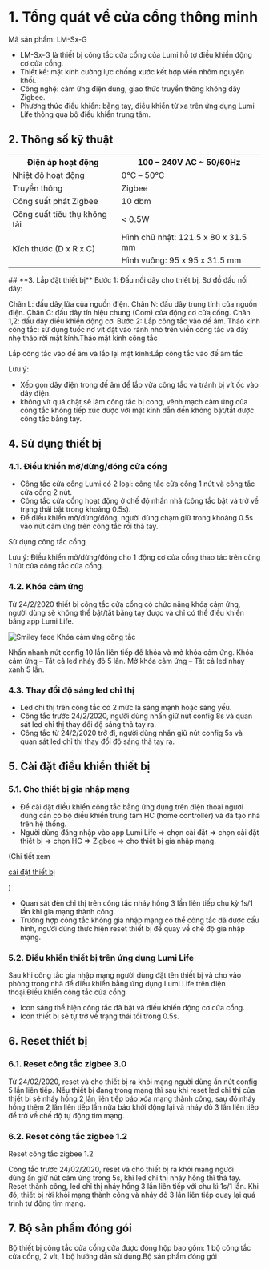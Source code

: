 ﻿# **1. Tổng quát về cửa cổng thông minh**
Mã sản phẩm: LM-Sx-G

- LM-Sx-G là thiết bị công tắc cửa cổng của Lumi hỗ tợ điều khiển động cơ cửa cổng.
- Thiết kế: mặt kính cường lực chống xước kết hợp viền nhôm nguyên khối.
- Công nghệ: cảm ứng điện dung, giao thức truyền thông không dây Zigbee.
- Phương thức điều khiển: bằng tay, điều khiển từ xa trên ứng dụng Lumi Life thông qua bộ điều khiển trung tâm.
## **2. Thông số kỹ thuật**

<table><tr><th>Điện áp hoạt động</th><th>100 – 240V AC ~ 50/60Hz</th></tr>
<tr><td>Nhiệt độ hoạt động</td><td>0℃ – 50℃</td></tr>
<tr><td>Truyền thông</td><td>Zigbee</td></tr>
<tr><td>Công suất phát Zigbee</td><td>10 dbm</td></tr>
<tr><td>Công suất tiêu thụ không tải</td><td>< 0.5W</td></tr>
<tr><td rowspan="2">Kích thước (D x R x C)</td><td>Hình chữ nhật: 121.5 x 80 x 31.5 mm</td></tr>
<tr><td>Hình vuông: 95 x 95 x 31.5 mm</td></tr>
</table>
## **3. Lắp đặt thiết bị**
Bước 1: Đấu nối dây cho thiết bị.
Sơ đồ đấu nối dây:

Chân L: đấu dây lửa của nguồn điện.
Chân N: đấu dây trung tính của nguồn điện.
Chân C: đấu dây tín hiệu chung (Com) của động cơ cửa cổng.
Chân 1,2: đấu dây điều khiển động cơ.
Bước 2:
Lắp công tắc vào đế âm.
Tháo kính công tắc: sử dụng tuốc nơ vít đặt vào rãnh nhỏ trên viền công tắc và đẩy nhẹ tháo rời mặt kính.Tháo mặt kính công tắc

Lắp công tắc vào đế âm và lắp lại mặt kính:Lắp công tắc vào đế âm tắc

Lưu ý:

- Xếp gọn dây điện trong đế âm để lắp vừa công tắc và tránh bị vít ốc vào dây điện.
- không vít quá chặt sẽ làm công tắc bị cong, vênh mạch cảm ứng của công tắc không tiếp xúc được với mặt kính dẫn đến không bật/tắt được công tắc bằng tay.
## **4. Sử dụng thiết bị**
### **4.1. Điều khiển mở/dừng/đóng cửa cổng**
- Công tắc cửa cổng Lumi có 2 loại: công tắc cửa cổng 1 nút và công tắc cửa cổng 2 nút.
- Công tắc cửa cổng hoạt động ở chế độ nhấn nhả (công tắc bật và trở về trạng thái bật trong khoảng 0.5s).
- Để điều khiển mở/dừng/đóng, người dùng chạm giữ trong khoảng 0.5s vào nút cảm ứng trên công tắc rồi thả tay.

Sử dụng công tắc cổng

Lưu ý:
Điều khiển mở/dừng/đóng cho 1 động cơ cửa cổng thao tác trên cùng 1 nút của công tắc cửa cổng.
### **4.2. Khóa cảm ứng**
Từ 24/2/2020 thiết bị công tắc cửa cổng có chức năng khóa cảm ứng, người dùng sẽ không thể bật/tắt bằng tay được và chỉ có thể điều khiển bằng app Lumi Life.

![Smiley face](Aspose.Words.fb0d615d-4a63-4fcd-8b62-923e9b935a4c.001.png)
Khóa cảm ứng công tắc

Nhấn nhanh nút config 10 lần liên tiếp để khóa và mở khóa cảm ứng.
Khóa cảm ứng – Tất cả led nháy đỏ 5 lần.
Mở khóa cảm ứng – Tất cả led nháy xanh 5 lần.
### **4.3. Thay đổi độ sáng led chỉ thị**
- Led chỉ thị trên công tắc có 2 mức là sáng mạnh hoặc sáng yếu.
- Công tắc trước 24/2/2020, người dùng nhấn giữ nút config 8s và quan sát led chỉ thị thay đổi độ sáng thả tay ra.
- Công tắc từ 24/2/2020 trở đi, người dùng nhấn giữ nút config 5s và quan sát led chỉ thị thay đổi độ sáng thả tay ra.
## **5. Cài đặt điều khiển thiết bị**
### **5.1. Cho thiết bị gia nhập mạng**
- Để cài đặt điều khiển công tắc bằng ứng dụng trên điện thoại người dùng cần có bộ điều khiển trung tâm HC (home controller) và đã tạo nhà trên hệ thống.
- Người dùng đăng nhập vào app Lumi Life => chọn cài đặt => chọn cài đặt thiết bị => chọn HC => Zigbee => cho thiết bị gia nhập mạng.

(Chi tiết xem

[cài đặt thiết bị](https://support.lumi.vn/docs/hdsd/ung_dung_lumi_life/cau_hinh_he_thong/cai_dat_thiet_bi)

)

- Quan sát đèn chỉ thị trên công tắc nháy hồng 3 lần liên tiếp chu kỳ 1s/1 lần khi gia mạng thành công.
- Trường hợp công tắc không gia nhập mạng có thể công tắc đã được cấu hình, người dùng thực hiện reset thiết bị để quay về chế độ gia nhập mạng.
### **5.2. Điều khiển thiết bị trên ứng dụng Lumi Life**
Sau khi công tắc gia nhập mạng người dùng đặt tên thiết bị và cho vào phòng trong nhà để điều khiển bằng ứng dụng Lumi Life trên điện thoại.Điều khiển công tắc cửa cổng

- Icon sáng thể hiện công tắc đã bật và điều khiển động cơ cửa cổng.
- Icon thiết bị sẽ tự trở về trạng thái tối trong 0.5s.
## **6. Reset thiết bị**
### **6.1. Reset công tắc zigbee 3.0**
Từ 24/02/2020, reset và cho thiết bị ra khỏi mạng người dùng ấn nút config 5 lần liên tiếp.
Nếu thiết bị đang trong mạng thì sau khi reset led chỉ thị của thiết bị sẽ nháy hồng 2 lần liên tiếp báo xóa mạng thành công, sau đó nháy hồng thêm 2 lần liên tiếp lần nữa báo khởi động lại và nháy đỏ 3 lần liên tiếp để trở về chế độ tự động tìm mạng.
### **6.2. Reset công tắc zigbee 1.2**
Reset công tắc zigbee 1.2

Công tắc trước 24/02/2020, reset và cho thiết bị ra khỏi mạng người dùng ấn giữ nút cảm ứng trong 5s, khi led chỉ thị nháy hồng thì thả tay.
Reset thành công, led chỉ thị nháy hồng 3 lần liên tiếp với chu kì 1s/1 lần. Khi đó, thiết bị rời khỏi mạng thành công và nháy đỏ 3 lần liên tiếp quay lại quá trình tự động tìm mạng.
## **7. Bộ sản phẩm đóng gói**
Bộ thiết bị công tắc cửa cổng cửa được đóng hộp bao gồm: 1 bộ công tắc cửa cổng, 2 vít, 1 bộ hướng dẫn sử dụng.Bộ sản phẩm đóng gói
